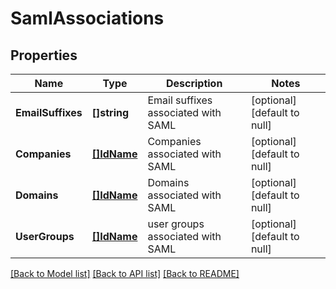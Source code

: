 # SamlAssociations

## Properties
Name | Type | Description | Notes
------------ | ------------- | ------------- | -------------
**EmailSuffixes** | **[]string** | Email suffixes associated with SAML | [optional] [default to null]
**Companies** | [**[]IdName**](IdName.md) | Companies associated with SAML | [optional] [default to null]
**Domains** | [**[]IdName**](IdName.md) | Domains associated with SAML | [optional] [default to null]
**UserGroups** | [**[]IdName**](IdName.md) | user groups associated with SAML | [optional] [default to null]

[[Back to Model list]](../README.md#documentation-for-models) [[Back to API list]](../README.md#documentation-for-api-endpoints) [[Back to README]](../README.md)

